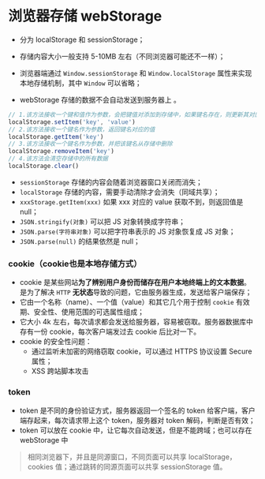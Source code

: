 # 浏览器存储 webStorage

* 分为 localStorage 和 sessionStorage；

* 存储内容大小一般支持 5-10MB 左右（不同浏览器可能还不一样）；

* 浏览器端通过 `Window.sessionStorage` 和 `Window.localStorage` 属性来实现本地存储机制，其中 `Window` 可以省略；

* webStorage 存储的数据不会自动发送到服务器上 。


```javascript
// 1.该方法接收一个键和值作为参数，会把键值对添加到存储中，如果键名存在，则更新其对应的值
localStorage.setItem('key', 'value')
// 2.该方法接收一个键名作为参数，返回键名对应的值
localStorage.getItem('key')
// 3.该方法接收一个键名作为参数，并把该键名从存储中删除
localStorage.removeItem('key')
// 4.该方法会清空存储中的所有数据
localStorage.clear()
```

* `sessionStorage` 存储的内容会随着浏览器窗口关闭而消失；
* `localStorage` 存储的内容，需要手动清除才会消失（同域共享）；
* ```xxxStorage.getItem(xxx)``` 如果 xxx 对应的 value 获取不到，则返回值是 null；
* ```JSON.stringify(对象)``` 可以把 JS 对象转换成字符串；
* `JSON.parse(字符串对象)` 可以把字符串表示的 JS 对象恢复成 JS 对象；
* ```JSON.parse(null)``` 的结果依然是 null；

### cookie（cookie也是本地存储方式）

* cookie 是某些网站**为了辨别用户身份而储存在用户本地终端上的文本数据**。是为了解决 `HTTP` **无状态**导致的问题，它由服务器生成，发送给客户端保存；
* 它由一个名称（name）、一个值（value）和其它几个用于控制 `cookie` 有效期、安全性、使用范围的可选属性组成；
* 它大小 4k 左右，每次请求都会发送给服务器，容易被窃取。服务器数据库中存有一份 cookie，每次客户端发过去 cookie 后比对一下。
* cookie 的安全性问题：
  * 通过监听未加密的网络窃取 cookie，可以通过 HTTPS 协议设置 Secure 属性；
  * XSS 跨站脚本攻击

### token

* token 是不同的身份验证方式，服务器返回一个签名的 token 给客户端，客户端存起来，每次请求带上这个 token，服务器对 token 解码，判断是否有效；
* token 可以放在 cookie 中，让它每次自动发送，但是不能跨域；也可以存在 webStorage 中

> 相同浏览器下，并且是同源窗口，不同页面可以共享 localStorage，cookies 值；通过跳转的同源页面可以共享 sessionStorage 值。
